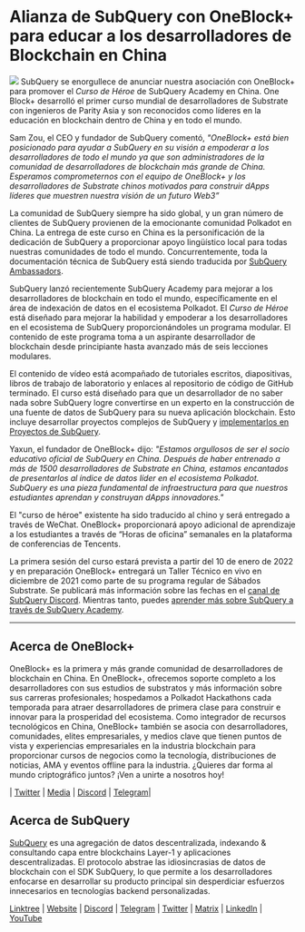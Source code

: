 # Alianza de SubQuery con OneBlock+ para educar a los desarrolladores de Blockchain en China

![](https://miro.medium.com/max/700/1*c1X5h-MEHHwjeqczDKvvCQ.png) SubQuery se enorgullece de anunciar nuestra asociación con OneBlock+ para promover el  _Curso de Héroe_  de SubQuery Academy en China. One Block+ desarrolló el primer curso mundial de desarrolladores de Substrate con ingenieros de Parity Asia y son reconocidos como líderes en la educación en blockchain dentro de China y en todo el mundo.

Sam Zou, el CEO y fundador de SubQuery comentó,  _"OneBlock+ está bien posicionado para ayudar a SubQuery en su visión a empoderar a los desarrolladores de todo el mundo ya que son administradores de la comunidad de desarrolladores de blockchain más grande de China. Esperamos comprometernos con el equipo de OneBlock+ y los desarrolladores de Substrate chinos motivados para construir dApps líderes que muestren nuestra visión de un futuro Web3”_

La comunidad de SubQuery siempre ha sido global, y un gran número de clientes de SubQuery provienen de la emocionante comunidad Polkadot en China. La entrega de este curso en China es la personificación de la dedicación de SubQuery a proporcionar apoyo lingüístico local para todas nuestras comunidades de todo el mundo. Concurrentemente, toda la documentación técnica de SubQuery está siendo traducida por  [SubQuery Ambassadors](https://subquery.medium.com/introducing-the-subquery-ambassador-program-aa82613ab804).

SubQuery lanzó recientemente SubQuery Academy para mejorar a los desarrolladores de blockchain en todo el mundo, específicamente en el área de indexación de datos en el ecosistema Polkadot. El  _Curso de Héroe_  está diseñado para mejorar la habilidad y empoderar a los desarrolladores en el ecosistema de SubQuery proporcionándoles un programa modular. El contenido de este programa toma a un aspirante desarrollador de blockchain desde principiante hasta avanzado más de seis lecciones modulares.

El contenido de vídeo está acompañado de tutoriales escritos, diapositivas, libros de trabajo de laboratorio y enlaces al repositorio de código de GitHub terminado. El curso está diseñado para que un desarrollador de no saber nada sobre SubQuery logre convertirse en un experto en la construcción de una fuente de datos de SubQuery para su nueva aplicación blockchain. Esto incluye desarrollar proyectos complejos de SubQuery y  [implementarlos en Proyectos de SubQuery](https://project.subquery.network/).

Yaxun, el fundador de OneBlock+ dijo:  _"Estamos orgullosos de ser el socio educativo oficial de SubQuery en China. Después de haber entrenado a más de 1500 desarrolladores de Substrate en China, estamos encantados de presentarlos al índice de datos líder en el ecosistema Polkadot. SubQuery es una pieza fundamental de infraestructura para que nuestros estudiantes aprendan y construyan dApps innovadores."_

El "curso de héroe" existente ha sido traducido al chino y será entregado a través de WeChat. OneBlock+ proporcionará apoyo adicional de aprendizaje a los estudiantes a través de “Horas de oficina” semanales en la plataforma de conferencias de Tencents.

La primera sesión del curso estará prevista a partir del 10 de enero de 2022 y en preparación OneBlock+ entregará un Taller Técnico en vivo en diciembre de 2021 como parte de su programa regular de Sábados Substrate. Se publicará más información sobre las fechas en el  [canal de SubQuery Discord](https://discord.com/invite/78zg8aBSMG). Mientras tanto, puedes  [aprender más sobre SubQuery a través de SubQuery Academy](https://subquery.coassemble.com/unlock/dOKZW6O#/).

---

## Acerca de OneBlock+

OneBlock+ es la primera y más grande comunidad de desarrolladores de blockchain en China. En OneBlock+, ofrecemos soporte completo a los desarrolladores con sus estudios de substratos y más información sobre sus carreras profesionales; hospedamos a Polkadot Hackathons cada temporada para atraer desarrolladores de primera clase para construir e innovar para la prosperidad del ecosistema. Como integrador de recursos tecnológicos en China, OneBlock+ también se asocia con desarrolladores, comunidades, elites empresariales, y medios clave que tienen puntos de vista y experiencias empresariales en la industria blockchain para proporcionar cursos de negocios como la tecnología, distribuciones de noticias, AMA y eventos offline para la industria. ¿Quieres dar forma al mundo criptográfico juntos? ¡Ven a unirte a nosotros hoy!

|  [Twitter](https://mobile.twitter.com/oneblock_)  |  [Media](https://medium.com/@OneBlockplus?p=5a6193755f9b) |  [Discord](https://discord.gg/5aWx6Rch)  |  [Telegram](https://t.me/oneblock_dev)|

## Acerca de SubQuery

[SubQuery](https://subquery.network/)  es una agregación de datos descentralizada, indexando & consultando capa entre blockchains Layer-1 y aplicaciones descentralizadas. El protocolo abstrae las idiosincrasias de datos de blockchain con el SDK SubQuery, lo que permite a los desarrolladores enfocarse en desarrollar su producto principal sin desperdiciar esfuerzos innecesarios en tecnologías backend personalizadas.

[Linktree](https://linktr.ee/subquerynetwork)  |  [Website](https://subquery.network/)  |  [Discord](https://discord.com/invite/78zg8aBSMG)  |  [Telegram](https://t.me/subquerynetwork)  |  [Twitter](https://twitter.com/subquerynetwork)  |  [Matrix](https://matrix.to/#/#subquery:matrix.org)  |  [LinkedIn](https://www.linkedin.com/company/subquery)  |  [YouTube](https://www.youtube.com/channel/UCi1a6NUUjegcLHDFLr7CqLw)
